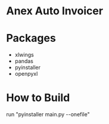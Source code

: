 # Anex Auto Invoicer

Packages
================
* xlwings
* pandas
* pyinstaller
* openpyxl

How to Build
================
run "pyinstaller main.py --onefile"
